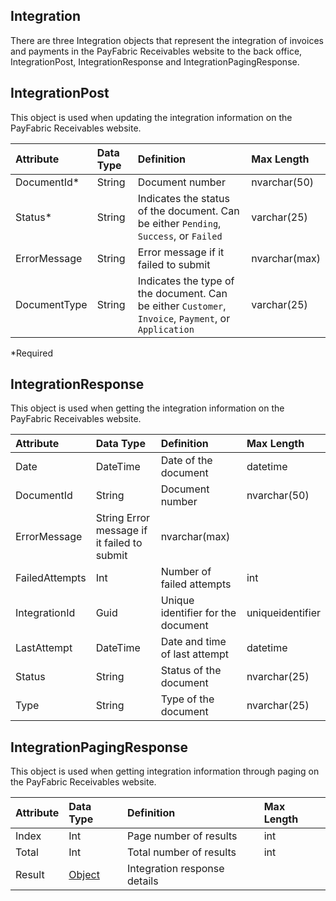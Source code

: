 ## Integration
There are three Integration objects that represent the integration of invoices and payments in the PayFabric Receivables website to the back office, IntegrationPost, IntegrationResponse and IntegrationPagingResponse. 


## IntegrationPost
This object is used when updating the integration information on the PayFabric Receivables website.

| Attribute | Data Type | Definition | Max Length |
| :----------- | :--------- | :--------- | :--------- |
| DocumentId\* | String | Document number | nvarchar(50) |
| Status\* | String | Indicates the status of the document. Can be either ``Pending``, ``Success``, or ``Failed`` | varchar(25) |
| ErrorMessage | String | Error message if it failed to submit | nvarchar(max) |
| DocumentType | String | Indicates the type of the document. Can be either ``Customer``, ``Invoice``, ``Payment``, or ``Application`` | varchar(25) |
\*Required

## IntegrationResponse
This object is used when getting the integration information on the PayFabric Receivables website.

| Attribute | Data Type | Definition | Max Length |
| :----------- | :--------- | :--------- | :--------- |
| Date | DateTime | Date of the document | datetime |
| DocumentId | String | Document number | nvarchar(50) |
| ErrorMessage | String Error message if it failed to submit | nvarchar(max) |
| FailedAttempts | Int | Number of failed attempts | int |
| IntegrationId | Guid | Unique identifier for the document | uniqueidentifier |
| LastAttempt | DateTime | Date and time of last attempt | datetime |
| Status | String | Status of the document | nvarchar(25) |
| Type | String | Type of the document | nvarchar(25) |

## IntegrationPagingResponse
This object is used when getting integration information through paging on the PayFabric Receivables website.

| Attribute | Data Type | Definition | Max Length |
| :----------- | :--------- | :--------- | :--------- |
| Index | Int | Page number of results  | int |
| Total | Int | Total number of results | int |
| Result | [Object](Integration.md#IntegrationResponse) | Integration response details |